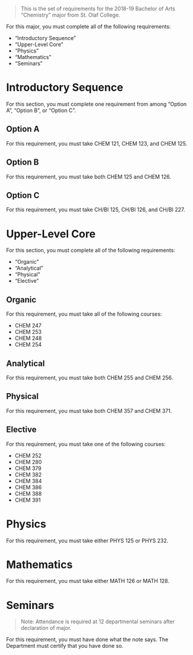 > This is the set of requirements for the 2018-19 Bachelor of Arts “Chemistry”
> major from St. Olaf College.

For this major, you must complete all of the following requirements:

- “Introductory Sequence”
- “Upper-Level Core”
- “Physics”
- “Mathematics”
- “Seminars”

# Introductory Sequence
For this section, you must complete one requirement from among “Option A”, “Option B”, or “Option C”.

## Option A
For this requirement, you must take CHEM 121, CHEM 123, and CHEM 125.

## Option B
For this requirement, you must take both CHEM 125 and CHEM 126.

## Option C
For this requirement, you must take CH/BI 125, CH/BI 126, and CH/BI 227.


# Upper-Level Core
For this section, you must complete all of the following requirements:

- “Organic”
- “Analytical”
- “Physical”
- “Elective”

## Organic
For this requirement, you must take all of the following courses:

- CHEM 247
- CHEM 253
- CHEM 248
- CHEM 254

## Analytical
For this requirement, you must take both CHEM 255 and CHEM 256.

## Physical
For this requirement, you must take both CHEM 357 and CHEM 371.

## Elective
For this requirement, you must take one of the following courses:

- CHEM 252
- CHEM 280
- CHEM 379
- CHEM 382
- CHEM 384
- CHEM 386
- CHEM 388
- CHEM 391


# Physics
For this requirement, you must take either PHYS 125 or PHYS 232.


# Mathematics
For this requirement, you must take either MATH 126 or MATH 128.


# Seminars
> Note: Attendance is required at 12 departmental seminars after declaration of
> major.

For this requirement, you must have done what the note says. The Department must
certify that you have done so.

